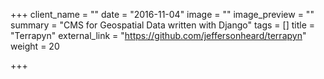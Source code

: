 +++
client_name = ""
date = "2016-11-04"
image = ""
image_preview = ""
summary = "CMS for Geospatial Data written with Django"
tags = []
title = "Terrapyn"
external_link = "https://github.com/jeffersonheard/terrapyn"
weight = 20

+++
